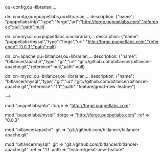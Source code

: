 ou=config,ou=librarian,...

dn: cn=ntp,ou=puppetlabs,ou=librarian,...
description: {"name": "puppetlabs/ntp","type":"forge","url":"http://forge.puppetlabs.com","reference":null,"path":null}

dn: cn=mysql,ou=puppetlabs,ou=librarian,...
description: {"name": "puppetlabs/mysql","type":"forge","url":"http://forge.puppetlabs.com","reference":"0.0.3","path":null}

dn: cn=apache,ou=bitlancer,ou=librarian,...
description: {"name": "bitlancer/apache","type":"git","url":"git://github.com/bitlancer/bitlancer-apache.git","reference":null,"path":null}

dn: cn=mysql,ou=bitlancer,ou=librarian,...
description: {"name": "bitlancer/mysql","type":"git","url":"git://github.com/bitlancer/bitlancer-apache.git","reference":"1.1","path":"feature/great-new-feature"}

-->

mod "puppetlabs/ntp"
  :forge => "http://forge.puppetlabs.com"

mod "puppetlabs/mysql"
  :forge => "http://forge.puppetlabs.com"
  :ref => "0.0.3"

mod "bitlancer/apache"
  :git => "git://github.com/bitlancer/bitlancer-apache.git"

mod "bitlancer/mysql"
  :git => "git://github.com/bitlancer/bitlancer-apache.git"
  :ref => "1.1
  :path => "feature/great-new-feature"
